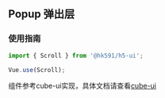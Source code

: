 ## Popup 弹出层

### 使用指南
``` javascript
import { Scroll } from '@hk591/h5-ui';

Vue.use(Scroll);
```

组件参考cube-ui实现，具体文档请查看[cube-ui](https://didi.github.io/cube-ui/#/zh-CN/docs/scroll)
